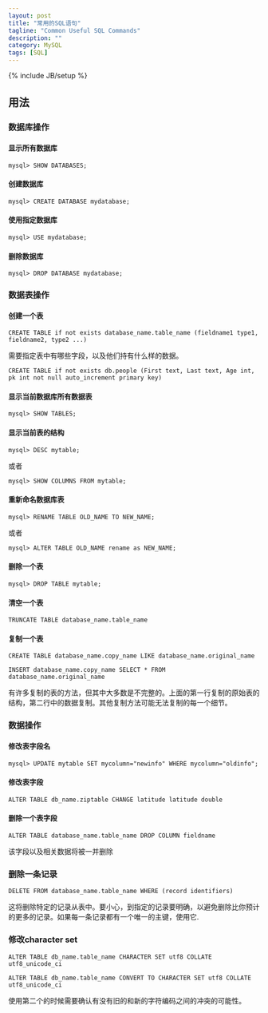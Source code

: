 ```yaml
---
layout: post
title: "常用的SQL语句"
tagline: "Common Useful SQL Commands"
description: ""
category: MySQL
tags: [SQL]
---
```

{% include JB/setup %}


## 用法

### 数据库操作

####  显示所有数据库

	mysql> SHOW DATABASES;

#### 创建数据库

	mysql> CREATE DATABASE mydatabase;

#### 使用指定数据库

	mysql> USE mydatabase;

#### 删除数据库

	mysql> DROP DATABASE mydatabase;

### 数据表操作

#### 创建一个表

	CREATE TABLE if not exists database_name.table_name (fieldname1 type1, fieldname2, type2 ...)

需要指定表中有哪些字段，以及他们持有什么样的数据。

	CREATE TABLE if not exists db.people (First text, Last text, Age int, pk int not null auto_increment primary key)


#### 显示当前数据库所有数据表

	mysql> SHOW TABLES;

#### 显示当前表的结构

	mysql> DESC mytable;

或者

	mysql> SHOW COLUMNS FROM mytable;

#### 重新命名数据库表

	mysql> RENAME TABLE OLD_NAME TO NEW_NAME;

或者

	mysql> ALTER TABLE OLD_NAME rename as NEW_NAME;

#### 删除一个表

	mysql> DROP TABLE mytable;

#### 清空一个表

	TRUNCATE TABLE database_name.table_name

#### 复制一个表

	CREATE TABLE database_name.copy_name LIKE database_name.original_name

	INSERT database_name.copy_name SELECT * FROM database_name.original_name

有许多复制的表的方法，但其中大多数是不完整的。上面的第一行复制的原始表的结构，第二行中的数据复制。其他复制方法可能无法复制的每一个细节。

### 数据操作

#### 修改表字段名

	mysql> UPDATE mytable SET mycolumn="newinfo" WHERE mycolumn="oldinfo";

#### 修改表字段

	ALTER TABLE db_name.ziptable CHANGE latitude latitude double

#### 删除一个表字段

	ALTER TABLE database_name.table_name DROP COLUMN fieldname

该字段以及相关数据将被一并删除

### 删除一条记录

	DELETE FROM database_name.table_name WHERE (record identifiers)

这将删除特定的记录从表中。要小心，到指定的记录要明确，以避免删除比你预计的更多的记录。如果每一条记录都有一个唯一的主键，使用它.

### 修改character set

	ALTER TABLE db_name.table_name CHARACTER SET utf8 COLLATE utf8_unicode_ci

	ALTER TABLE db_name.table_name CONVERT TO CHARACTER SET utf8 COLLATE utf8_unicode_ci

使用第二个的时候需要确认有没有旧的和新的字符编码之间的冲突的可能性。
